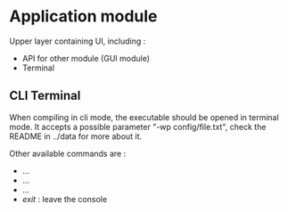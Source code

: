 # Application module
Upper layer containing UI, including : 
- API for other module (GUI module)
- Terminal

## CLI Terminal 
When compiling in cli mode, the executable should be opened in terminal mode.
It accepts a possible parameter "-wp config/file.txt", check the README in ../data for more about it.

Other available commands are : 
- ...
- ...
- ...
- *exit* :  leave the console